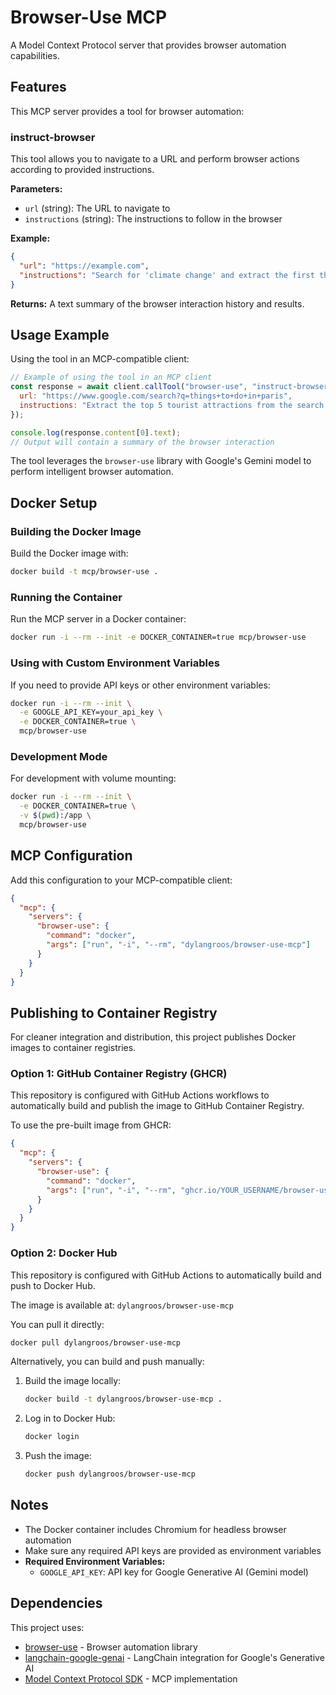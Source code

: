 # Browser-Use MCP

A Model Context Protocol server that provides browser automation capabilities.

## Features

This MCP server provides a tool for browser automation:

### instruct-browser

This tool allows you to navigate to a URL and perform browser actions according to provided instructions.

**Parameters:**
- `url` (string): The URL to navigate to
- `instructions` (string): The instructions to follow in the browser

**Example:**
```json
{
  "url": "https://example.com",
  "instructions": "Search for 'climate change' and extract the first three results"
}
```

**Returns:**
A text summary of the browser interaction history and results.

## Usage Example

Using the tool in an MCP-compatible client:

```javascript
// Example of using the tool in an MCP client
const response = await client.callTool("browser-use", "instruct-browser", {
  url: "https://www.google.com/search?q=things+to+do+in+paris",
  instructions: "Extract the top 5 tourist attractions from the search results."
});

console.log(response.content[0].text);
// Output will contain a summary of the browser interaction
```

The tool leverages the `browser-use` library with Google's Gemini model to perform intelligent browser automation.

## Docker Setup

### Building the Docker Image

Build the Docker image with:

```bash
docker build -t mcp/browser-use .
```

### Running the Container

Run the MCP server in a Docker container:

```bash
docker run -i --rm --init -e DOCKER_CONTAINER=true mcp/browser-use
```

### Using with Custom Environment Variables

If you need to provide API keys or other environment variables:

```bash
docker run -i --rm --init \
  -e GOOGLE_API_KEY=your_api_key \
  -e DOCKER_CONTAINER=true \
  mcp/browser-use
```

### Development Mode

For development with volume mounting:

```bash
docker run -i --rm --init \
  -e DOCKER_CONTAINER=true \
  -v $(pwd):/app \
  mcp/browser-use
```

## MCP Configuration

Add this configuration to your MCP-compatible client:

```json
{
  "mcp": {
    "servers": {
      "browser-use": {
        "command": "docker",
        "args": ["run", "-i", "--rm", "dylangroos/browser-use-mcp"]
      }
    }
  }
}
```

## Publishing to Container Registry

For cleaner integration and distribution, this project publishes Docker images to container registries.

### Option 1: GitHub Container Registry (GHCR)

This repository is configured with GitHub Actions workflows to automatically build and publish the image to GitHub Container Registry.

To use the pre-built image from GHCR:

```json
{
  "mcp": {
    "servers": {
      "browser-use": {
        "command": "docker",
        "args": ["run", "-i", "--rm", "ghcr.io/YOUR_USERNAME/browser-use-mcp"]
      }
    }
  }
}
```

### Option 2: Docker Hub

This repository is configured with GitHub Actions to automatically build and push to Docker Hub.

The image is available at: `dylangroos/browser-use-mcp`

You can pull it directly:

```bash
docker pull dylangroos/browser-use-mcp
```

Alternatively, you can build and push manually:

1. Build the image locally:
   ```bash
   docker build -t dylangroos/browser-use-mcp .
   ```

2. Log in to Docker Hub:
   ```bash
   docker login
   ```

3. Push the image:
   ```bash
   docker push dylangroos/browser-use-mcp
   ```

## Notes

- The Docker container includes Chromium for headless browser automation
- Make sure any required API keys are provided as environment variables
- **Required Environment Variables:**
  - `GOOGLE_API_KEY`: API key for Google Generative AI (Gemini model)
  
## Dependencies

This project uses:
- [browser-use](https://github.com/browser-use/browser-use) - Browser automation library
- [langchain-google-genai](https://python.langchain.com/docs/integrations/chat/google_generative_ai) - LangChain integration for Google's Generative AI
- [Model Context Protocol SDK](https://github.com/model-context-protocol/sdk) - MCP implementation